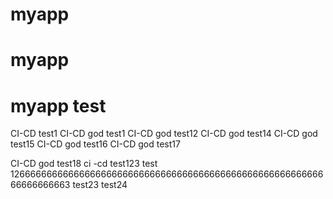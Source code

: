 # myapp
# myapp
# myapp test
CI-CD test1
CI-CD god test1
CI-CD god test12
CI-CD god test14
CI-CD god test15
CI-CD god test16
CI-CD god test17

CI-CD god test18
ci -cd test123
test 126666666666666666666666666666666666666666666666666666666666666666663
test23
test24
